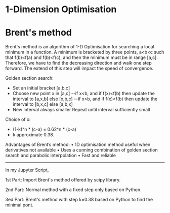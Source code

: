 # 1-Dimension Optimisation
# Brent's method

Brent's method is an algorithm of 1-D Optimisation for searching a local minimum in a function. A minimum is bracketed
by three points, a<b<c such that f(b)<f(a) and f(b)<f(c), and then the minimum must be in range [a,c]. Therefore, we 
have to find the decreasing direction and walk one step forward. The extend of this step will impact the speed of convergence.

Golden section search:
- Set an initial bracket [a,b,c]
- Choose new point x in [a,c]
--if x<b, and if f(x)<f(b) then update the interval to [a,x,b] else [x,b,c]
--if x>b, and if f(x)<f(b) then update the interval to [b,x,c] else [a,b,x]
- New interval always smaller
Repeat until interval sufficiently small

Choice of x:
- (1-k)^n * (c-a) = 0.62^n * (c-a)
- k approximate 0.38.

Advantages of Brent’s method:
• 1D optimisation method useful when derivatives not available
• Uses a cunning combination of golden section search and parabolic interpolation
• Fast and reliable

-------------------------------------------------------------------------------------------------------------------------
In my Jupyter Script,

1st Part:
Import Brent's method offered by scipy library.

2nd Part:
Normal method with a fixed step only based on Python.

3ed Part:
Brent's method with step k=0.38 based on Python to find the minimal pont.


